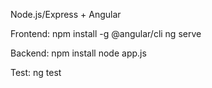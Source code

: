 Node.js/Express + Angular

Frontend: 
npm install -g @angular/cli
ng serve

Backend: 
npm install
node app.js

Test:
ng test
